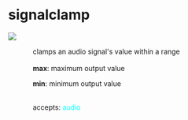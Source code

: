 
<a name=signalclamp></a><br>
# <b>signalclamp</b>
<img src="../images/signalclamp.png"><br>
<div style="display:inline-block;margin-left:50px;">
clamps an audio signal's value within a range<br/><br/>
<b>max</b>: maximum output value<br>

<b>min</b>: minimum output value<br>

<br>accepts: <font color=cyan>audio</font> <br></div>
